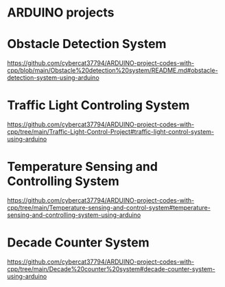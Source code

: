 # ARDUINO projects

# Obstacle Detection System
https://github.com/cybercat37794/ARDUINO-project-codes-with-cpp/blob/main/Obstacle%20detection%20system/README.md#obstacle-detection-system-using-arduino

# Traffic Light Controling System
https://github.com/cybercat37794/ARDUINO-project-codes-with-cpp/tree/main/Traffic-Light-Control-Project#traffic-light-control-system-using-arduino

# Temperature Sensing and Controlling System
https://github.com/cybercat37794/ARDUINO-project-codes-with-cpp/tree/main/Temperature-sensing-and-control-system#temperature-sensing-and-controlling-system-using-arduino

# Decade Counter System
https://github.com/cybercat37794/ARDUINO-project-codes-with-cpp/tree/main/Decade%20counter%20system#decade-counter-system-using-arduino
